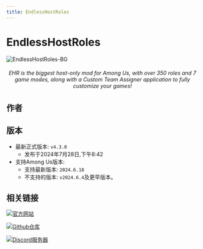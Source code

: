 ```yaml
---
title: EndlessHostRoles
---
```

# EndlessHostRoles
![EndlessHostRoles-BG](/Image/EndlessHostRoles.png)

<div align="center">
<h6>EHR is the biggest host-only mod for Among Us, with over 350 roles and 7 game modes, along with a Custom Team Assigner application to fully customize your games!</h6>
</div>

<script setup>
import { VPTeamMembers } from 'vitepress/theme'

const members = [
  {
    avatar: '/Image/Gurge44.jpg',
    name: 'Gurge44',
    title: '开发者',
    links: [
      { icon: 'github', link: 'https://github.com/Gurge44' },
      { icon: 'youtube', link: 'https://www.youtube.com/@200iqguy'}
    ]
  }
]

</script>

## 作者

<div align="center">
<VPTeamMembers size="small" :members="members" />
</div>

## 版本
- 最新正式版本: `v4.3.0`
  - 发布于2024年7月28日,下午8:42
- 支持Among Us版本:
    - 支持最新版本: `2024.6.18`
    - 不支持的版本: `v2024.6.4`及更早版本。

## 相关链接
[![官方网站](https://badgen.net/badge/Web/Site/3AA675)](https://sites.google.com/view/ehr-au)

[![Github仓库](https://badgen.net/badge/Github/Repository/github?icon=github)](https://github.com/Gurge44/EndlessHostRoles)

[![Discord服务器](https://badgen.net/badge/Discord/Server/5662F6?icon=discord)](https://discord.gg/W5ug6hXB9V)